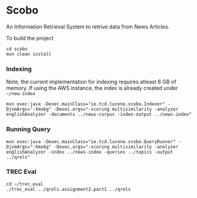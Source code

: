 # Scobo

An Information Retrieval System to retrive data from News Articles.


To build the project

```
cd scobo
mvn clean install
```

### Indexing 

Note, the current implementation for indexing requires atleast 6 GB of memory. If using the AWS instance, the index is already created under `~/new-index`

```
mvn exec:java -Dexec.mainClass="ie.tcd.lucene.scobo.Indexer" -DjvmArgs="-Xmx6g" -Dexec.args="-scoring multisimilarity -analyzer englishAnalyzer -documents ../news-corpus -index-output ../news-index"
```

### Running Query

```
mvn exec:java -Dexec.mainClass="ie.tcd.lucene.scobo.QueryRunner" -DjvmArgs="-Xmx6g" -Dexec.args="-scoring multisimilarity -analyzer englishAnalyzer -index ../news-index -queries ../topics -output ../qrels"
```

### TREC Eval

```
cd ~/trec_eval
./trec_eval ../qrels.assignment2.part1 ../qrels
```
